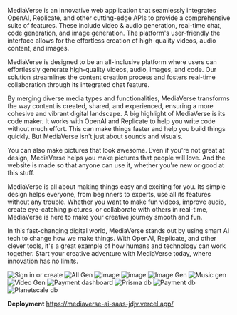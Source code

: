 MediaVerse is an innovative web application that seamlessly integrates OpenAI, Replicate, and
other cutting-edge APIs to provide a comprehensive suite of features. These include video & audio 
generation, real-time chat, code generation, and image generation. The platform's user-friendly 
the interface allows for the effortless creation of high-quality videos, audio content, and images. 

MediaVerse is designed to be an all-inclusive platform where users can effortlessly generate high-quality videos, audio, images, and code. Our solution streamlines the content creation process 
and fosters real-time collaboration through its integrated chat feature. 

By merging diverse media types and functionalities, MediaVerse transforms the way content is 
created, shared, and experienced, ensuring a more cohesive and vibrant digital landscape. 
A big highlight of MediaVerse is its code maker. It works with OpenAI and Replicate to help you 
write code without much effort. This can make things faster and help you build things quickly. 
But MediaVerse isn't just about sounds and visuals. 

You can also make pictures that look awesome. Even if you're not great at design, MediaVerse 
helps you make pictures that people will love. And the website is made so that anyone can use it, 
whether you're new or good at this stuff. 

MediaVerse is all about making things easy and exciting for you. Its simple design helps everyone, 
from beginners to experts, use all its features without any trouble. Whether you want to make fun 
videos, improve audio, create eye-catching pictures, or collaborate with others in real-time, 
MediaVerse is here to make your creative journey smooth and fun. 

In this fast-changing digital world, MediaVerse stands out by using smart AI tech to change how 
we make things. With OpenAI, Replicate, and other clever tools, it's a great example of how 
humans and technology can work together. Start your creative adventure with MediaVerse today, 
where innovation has no limits.


![Sign in  or create](https://github.com/Ravindra3609/Mediaverse-AI-saas/assets/84234685/383dbb5d-e700-4e45-b338-6099a864a860)
![All Gen](https://github.com/Ravindra3609/Mediaverse-AI-saas/assets/84234685/c1222826-c370-49e1-bb7c-63a5e7ac123f)
![image](https://github.com/Ravindra3609/Mediaverse-AI-saas/assets/84234685/34b25f02-dcfc-48a9-9e6d-47eb049775e2)
![image](https://github.com/Ravindra3609/Mediaverse-AI-saas/assets/84234685/c47d326d-f16e-40fb-9625-de4c9178b4b9)
![Image Gen](https://github.com/Ravindra3609/Mediaverse-AI-saas/assets/84234685/fec35b28-fbf2-4099-a1a5-5eda58bb7e6a)
![Music gen](https://github.com/Ravindra3609/Mediaverse-AI-saas/assets/84234685/30034aba-f83c-4b4c-ab67-6102d1d55b46)
![Video Gen](https://github.com/Ravindra3609/Mediaverse-AI-saas/assets/84234685/b997da1f-839d-4697-b318-42ff8c0e8925)
![Payment dashboard](https://github.com/Ravindra3609/Mediaverse-AI-saas/assets/84234685/1ed14310-bb63-4bd6-9556-e7d1e46c62c3)
![Prisma db](https://github.com/Ravindra3609/Mediaverse-AI-saas/assets/84234685/7ed38e9f-c750-4b22-b3c5-9462e08e23b0)
![Payment db](https://github.com/Ravindra3609/Mediaverse-AI-saas/assets/84234685/554b75aa-9a30-42f0-b2bb-760a19cdec0a)
![Planetscale db](https://github.com/Ravindra3609/Mediaverse-AI-saas/assets/84234685/e662ddd6-85c1-4f8d-ba2b-6d278abfb4e2)


**Deployment**
https://mediaverse-ai-saas-jdjv.vercel.app/
